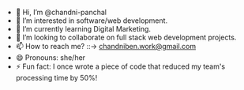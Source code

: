 - 👋 Hi, I’m @chandni-panchal
- 👀 I’m interested in software/web development.
- 🌱 I’m currently learning Digital Marketing.
- 💞️ I’m looking to collaborate on full stack web development projects.
- 📫 How to reach me? ::-> chandniben.work@gmail.com
- 😄 Pronouns: she/her
- ⚡ Fun fact: I once wrote a piece of code that reduced my team's processing time by 50%!

<!---
chandni-panchal/chandni-panchal is a ✨ special ✨ repository because its `README.md` (this file) appears on your GitHub profile.
You can click the Preview link to take a look at your changes.
--->
